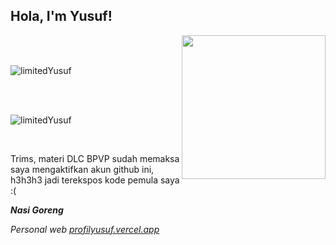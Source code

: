 <h2>Hola, I'm Yusuf!</h2>
<img align='right' src="https://media.giphy.com/media/M9gbBd9nbDrOTu1Mqx/giphy.gif" width="230">

<br><br>
<p><img src="https://github-readme-stats.vercel.app/api?username=limitedYusuf&show_icons=true&theme=dark&locale=id" alt="limitedYusuf" /></p>
<br><br>

<p><img src="https://github-readme-streak-stats.herokuapp.com/?user=limitedYusuf&theme=dark" alt="limitedYusuf" /></p>
<br>

<p>Trims, materi DLC BPVP sudah memaksa saya mengaktifkan akun github ini, h3h3h3 jadi terekspos kode pemula saya :( </p>
<em><b>Nasi Goreng</b></em>

<p><em>Personal web <a href="https://profilyusuf.vercel.app" target="_blank">profilyusuf.vercel.app</a>
